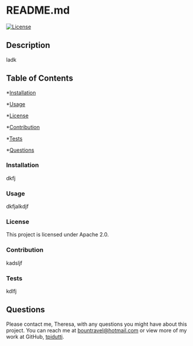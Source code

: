 
  # README.md

  [![License](https://img.shields.io/badge/License-Apache%202.0-blue.svg)](https://opensource.org/licenses/Apache-2.0)
  
  ## Description
  ladk

  ## Table of Contents

  *[Installation](#installation)

  *[Usage](#usage)

  *[License](#license)

  *[Contribution](#contribution)

  *[Tests](#tests)

  *[Questions](#questions)

  ### Installation
  dkfj
 
  ### Usage
  dkfjalkdjf
  
  ### License
  This project is licensed under Apache 2.0.

  ### Contribution
  kadsljf

  ### Tests
  kdlfj

  ## Questions
  Please contact me, Theresa, with any questions you might have about this project.  You can reach me at bountravel@hotmail.com or view more of my work at GitHub, [tpidutti](https://github.com/tpidutti).

  